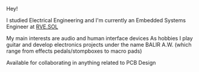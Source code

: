 Hey!

I studied Electrical Engineering and I'm currently an Embedded Systems Engineer at [RVE.SOL](https://www.rvesol.com)

My main interests are audio and human interface devices
As hobbies I play guitar and develop electronics projects under the name BALIR A.W. (which range from effects pedals/stompboxes to macro pads)

Available for collaborating in anything related to PCB Design
